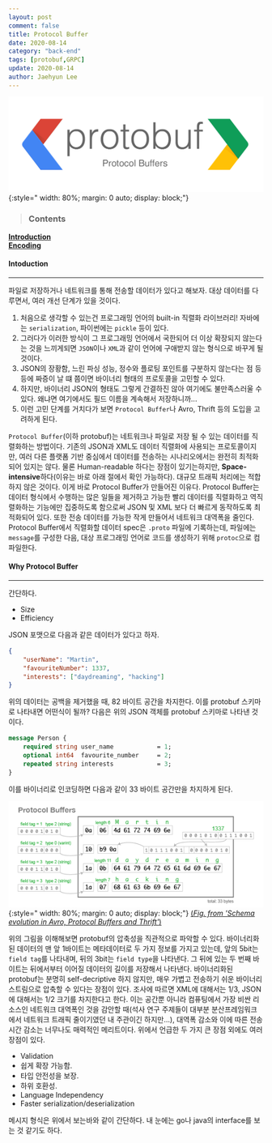 ```yaml
---
layout: post
comment: false
title: Protocol Buffer
date: 2020-08-14
category: "back-end"
tags: [protobuf,GRPC]
update: 2020-08-14
author: Jaehyun Lee
---
```

![Image](/assets/images/aws/protobuf.png){:style="     width: 80%; margin: 0 auto; display: block;"}

> ### Contents
[**Introduction**](#introduction)  
[**Encoding**](#encoding)  

#### Intoduction
---
파일로 저장하거나 네트워크를 통해 전송할 데이터가 있다고 해보자. 대상 데이터를 다루면서, 여러 개선 단계가 있을 것이다.
1. 처음으로 생각할 수 있는건 프로그래밍 언어의 built-in 직렬화 라이브러리! 자바에는 `serialization`, 파이썬에는 `pickle` 등이 있다.
2. 그러다가 이러한 방식이 그 프로그래밍 언어에서 국한되어 더 이상 확장되지 않는다는 것을 느끼게되면 `JSON`이나 `XML`과 같이 언어에 구애받지 않는 형식으로 바꾸게 될 것이다.
3. JSON의  장황함, 느린 파싱 성능, 정수와 플로팅 포인트를 구분하지 않는다는 점 등등에 짜증이 날 떄 쯤이면 바이너리 형태의 프로토콜을 고민할 수 있다.
4. 하지만, 바이너리 JSON의 형태도 그렇게 간결하진 않아 여기에도 불만족스러울 수 있다. 왜냐면 여기에서도 필드 이름을 계속해서 저장하니까...
5. 이런 고민 단계를 거치다가 보면 `Protocol Buffer`나 Avro, Thrift 등의 도입을 고려하게 된다.


`Protocol Buffer`(이하 protobuf)는 네트워크나 파일로 저장 될 수 있는 데이터를 직렬화하는 방법이다. 기존의 JSON과 XML도 데이터 직렬화에 사용되는 프로토콜이지만, 여러 다른 플랫폼 기반 중심에서 데이터를 전송하는 시나리오에서는 완전히 최적화되어 있지는 않다. 물론 Human-readable 하다는 장점이 있기는하지만, **Space-intensive**하다(이유는 바로 아래 절에서 확인 가능하다). 대규모 트래픽 처리에는 적합하지 않은 것이다. 이게 바로 Protocol Buffer가 만들어진 이유다. 
Protocol Buffer는 데이터 형식에서 수행하는 많은 일들을 제거하고 가능한 빨리 데이터를 직렬화하고 역직렬화하는 기능에만 집중하도록 함으로써 JSON 및 XML 보다 더 빠르게 동작하도록 최적화되어 있다. 또한 전송 데이터를 가능한 작게 만들어서 네트워크 대역폭을 줄인다.
Protocol Buffer에서 직렬화할 데이터 spec은 `.proto` 파일에 기록하는데, 파일에는 `message`를 구성한 다음, 대상 프로그래밍 언어로 코드를 생성하기 위해 `protoc`으로  컴파일한다.

#### Why Protocol Buffer
---
간단하다.
- Size
- Efficiency

JSON 포맷으로  다음과 같은 데이터가 있다고 하자.
```json
{
	"userName": "Martin",
    "favouriteNumber": 1337,
    "interests": ["daydreaming", "hacking"]
}
```
위의 데이터는 공백을 제거했을 때, 82 바이트 공간을 차지한다. 이를 protobuf 스키마로 나타내면 어떤식이 될까?
다음은 위의 JSON 객체를 protobuf 스키마로 나타낸 것이다.
```protobuf
message Person {
	required string user_name			 = 1;
	optional int64	favourite_number	 = 2;
	repeated string	interests			 = 3;
}
```
이를 바이너리로 인코딩하면 다음과 같이 33 바이트 공간만을 차지하게 된다.

![Image](/assets/images/protobuf.png){:style="     width: 80%; margin: 0 auto; display: block;"}
  [(*Fig. from 'Schema evolution in Avro, Protocol Buffers and Thrift'*)](https://martin.kleppmann.com/2012/12/05/schema-evolution-in-avro-protocol-buffers-thrift.html)

위의 그림을 이해해보면 protobuf의 압축성을 직관적으로 파악할 수 있다. 바이너리화된 데이터의 맨 앞 1바이트는 메타데이터로 두 가지 정보를 가지고 있는데, 앞의 5bit는 `field tag`를 나타내며, 뒤의 3bit는 `field type`을 나타낸다.
그 뒤에 있는 두 번째 바이트는 뒤에서부터 이어질 데이터의 길이를 저장해서 나타낸다. 바이너리화된 protobuf는 분명히 self-decriptive 하지 않지만, 매우 가볍고 전송하기 쉬운 바이너리 스트림으로 압축할 수 있다는 장점이 있다. 조사에 따르면 XML에 대해서는 1/3, JSON에 대해서는 1/2 크기를 차지한다고 한다. 이는 공간뿐 아니라 컴퓨팅에서 가장 비싼 리소스인 네트워크 대역폭인 것을 감안할 때(석사 연구 주제들이 대부분 분산프레임워크에서 네트워크 트래픽 줄이기였던 내 주관이긴 하지만...), 대역폭 감소와 이에 따른 전송 시간 감소는 너무나도 매력적인 메리트이다. 
위에서 언급한 두 가지 큰 장점 외에도 여러 장점이 있다.
- Validation
- 쉽게 확장 가능함.
- 타입 안전성을 보장.
- 하위 호환성.
- Language Independency
- Faster serialization/deserialization


메시지 형식은 위에서 보는바와 같이 간단하다. 내 눈에는 go나 java의 interface를 보는 것 같기도 하다. 
